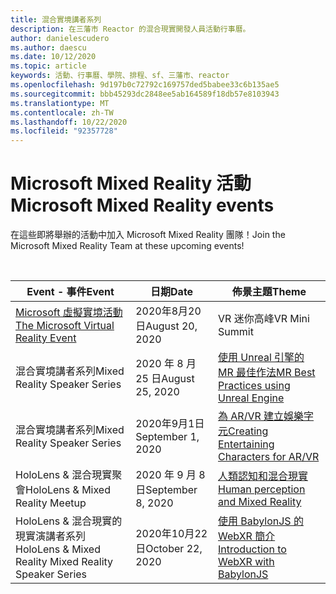 ```yaml
---
title: 混合實境講者系列
description: 在三藩市 Reactor 的混合現實開發人員活動行事曆。
author: danielescudero
ms.author: daescu
ms.date: 10/12/2020
ms.topic: article
keywords: 活動、行事曆、學院、排程、sf、三藩市、reactor
ms.openlocfilehash: 9d197b0c72792c169757ded5babee33c6b135ae5
ms.sourcegitcommit: bbb45293dc2848ee5ab164589f18db57e8103943
ms.translationtype: MT
ms.contentlocale: zh-TW
ms.lasthandoff: 10/22/2020
ms.locfileid: "92357728"
---
```

# <a name="microsoft-mixed-reality-events"></a><span data-ttu-id="e5560-104">Microsoft Mixed Reality 活動</span><span class="sxs-lookup"><span data-stu-id="e5560-104">Microsoft Mixed Reality events</span></span>

<span data-ttu-id="e5560-105">在這些即將舉辦的活動中加入 Microsoft Mixed Reality 團隊！</span><span class="sxs-lookup"><span data-stu-id="e5560-105">Join the Microsoft Mixed Reality Team at these upcoming events!</span></span>

<br>

|<span data-ttu-id="e5560-106">Event - 事件</span><span class="sxs-lookup"><span data-stu-id="e5560-106">Event</span></span>|<span data-ttu-id="e5560-107">日期</span><span class="sxs-lookup"><span data-stu-id="e5560-107">Date</span></span>|<span data-ttu-id="e5560-108">佈景主題</span><span class="sxs-lookup"><span data-stu-id="e5560-108">Theme</span></span>|
|-------------|-------------|-----|
| [<span data-ttu-id="e5560-109">Microsoft 虛擬實境活動</span><span class="sxs-lookup"><span data-stu-id="e5560-109">The Microsoft Virtual Reality Event</span></span>](https://www.meetup.com/hololens-mr/events/272364822/)|<span data-ttu-id="e5560-110">2020年8月20日</span><span class="sxs-lookup"><span data-stu-id="e5560-110">August 20, 2020</span></span>|<span data-ttu-id="e5560-111">VR 迷你高峰</span><span class="sxs-lookup"><span data-stu-id="e5560-111">VR Mini Summit</span></span>|
| <span data-ttu-id="e5560-112">混合實境講者系列</span><span class="sxs-lookup"><span data-stu-id="e5560-112">Mixed Reality Speaker Series</span></span>|<span data-ttu-id="e5560-113">2020 年 8 月 25 日</span><span class="sxs-lookup"><span data-stu-id="e5560-113">August 25, 2020</span></span>|[<span data-ttu-id="e5560-114">使用 Unreal 引擎的 MR 最佳作法</span><span class="sxs-lookup"><span data-stu-id="e5560-114">MR Best Practices using Unreal Engine</span></span>](https://channel9.msdn.com/Shows/Docs-Mixed-Reality/Tips-and-Best-Practices-for-using-UE4-in-MR)|
| <span data-ttu-id="e5560-115">混合實境講者系列</span><span class="sxs-lookup"><span data-stu-id="e5560-115">Mixed Reality Speaker Series</span></span>|<span data-ttu-id="e5560-116">2020年9月1日</span><span class="sxs-lookup"><span data-stu-id="e5560-116">September 1, 2020</span></span>|[<span data-ttu-id="e5560-117">為 AR/VR 建立娛樂字元</span><span class="sxs-lookup"><span data-stu-id="e5560-117">Creating Entertaining Characters for AR/VR</span></span>](https://channel9.msdn.com/Shows/Docs-Mixed-Reality/Creating-Entertaining-Characters-for-Mixed-Reality)|
| <span data-ttu-id="e5560-118">HoloLens & 混合現實聚會</span><span class="sxs-lookup"><span data-stu-id="e5560-118">HoloLens & Mixed Reality Meetup</span></span>|<span data-ttu-id="e5560-119">2020 年 9 月 8 日</span><span class="sxs-lookup"><span data-stu-id="e5560-119">September 8, 2020</span></span>|[<span data-ttu-id="e5560-120">人類認知和混合現實</span><span class="sxs-lookup"><span data-stu-id="e5560-120">Human perception and Mixed Reality</span></span>](https://channel9.msdn.com/Shows/Docs-Mixed-Reality/Human-Perception-and-Mixed-Reality)|
| <span data-ttu-id="e5560-121">HoloLens & 混合現實的現實演講者系列</span><span class="sxs-lookup"><span data-stu-id="e5560-121">HoloLens & Mixed Reality Mixed Reality Speaker Series</span></span>|<span data-ttu-id="e5560-122">2020年10月22日</span><span class="sxs-lookup"><span data-stu-id="e5560-122">October 22, 2020</span></span>|[<span data-ttu-id="e5560-123">使用 BabylonJS 的 WebXR 簡介</span><span class="sxs-lookup"><span data-stu-id="e5560-123">Introduction to WebXR with BabylonJS</span></span>](https://www.meetup.com/hololens-mr/events/274042144/)|


